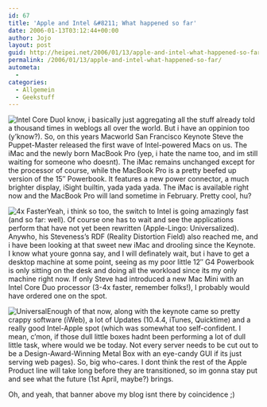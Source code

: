 ```yaml
---
id: 67
title: 'Apple and Intel &#8211; What happened so far'
date: 2006-01-13T03:12:44+00:00
author: Jojo
layout: post
guid: http://heipei.net/2006/01/13/apple-and-intel-what-happened-so-far/
permalink: /2006/01/13/apple-and-intel-what-happened-so-far/
autometa:
  - 
categories:
  - Allgemein
  - Geekstuff
---
```

<img src="/weblog/intel-core-duo.png" alt="Intel Core Duo" class="alignleft" />I know, i basically just aggregating all the stuff already told a thousand times in weblogs all over the world. But i have an oppinion too (y&#8217;know?). So, on this years Macworld San Francisco Keynote Steve the Puppet-Master released the first wave of Intel-powered Macs on us. The iMac and the newly born MacBook Pro (yep, i hate the name too, and im still waiting for someone who doesnt). The iMac remains unchanged except for the processor of course, while the MacBook Pro is a pretty beefed up version of the 15&#8243; Powerbook. It features a new power connector, a much brighter display, iSight builtin, yada yada yada. The iMac is available right now and the MacBook Pro will land sometime in February. Pretty cool, hu?
  
<img src="/weblog/intel4xfaster.png" alt="4x Faster" class="alignleft" />Yeah, i think so too, the switch to Intel is going amazingly fast (and so far: well). Of course one has to wait and see the applications perform that have not yet been rewritten (Apple-Lingo: Universalized). Anywho, his Steveness&#8217;s RDF (Reality Distortion Field) also reached me, and i have been looking at that sweet new iMac and drooling since the Keynote. I know what youre gonna say, and I will definately wait, but i have to get a desktop machine at some point, seeing as my poor little 12&#8243; G4 Powerbook is only sitting on the desk and doing all the workload since its my only machine right now. If only Steve had introduced a new Mac Mini with an Intel Core Duo processor (3-4x faster, remember folks!), I probably would have ordered one on the spot.
  
<img src="/weblog/macosxuniversal.png" alt="Universal" class="alignleft" />Enough of that now, along with the keynote came so pretty crappy software (iWeb), a lot of Updates (10.4.4, iTunes, Quicktime) and a really good Intel-Apple spot (which was somewhat too self-confident. I mean, c&#8217;mon, if those dull little boxes hadnt been performing a lot of dull little task, where would we be today. Not every server needs to be cut out to be a Design-Award-Winning Metal Box with an eye-candy GUI if its just serving web pages). So, big who-cares. I dont think the rest of the Apple Product line will take long before they are transitioned, so im gonna stay put and see what the future (1st April, maybe?) brings.
  
Oh, and yeah, that banner above my blog isnt there by coincidence ;)